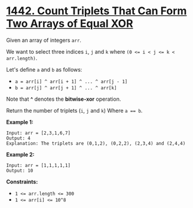 # [1442. Count Triplets That Can Form Two Arrays of Equal XOR](https://leetcode.com/problems/count-triplets-that-can-form-two-arrays-of-equal-xor/description/?envType=daily-question&envId=2024-05-30)

Given an array of integers `arr`.

We want to select three indices `i`, `j` and `k` where `(0 <= i < j <= k < arr.length)`.

Let's define `a` and `b` as follows:

- `a = arr[i] ^ arr[i + 1] ^ ... ^ arr[j - 1]`
- `b = arr[j] ^ arr[j + 1] ^ ... ^ arr[k]`

Note that **^**  denotes the **bitwise-xor**  operation.

Return the number of triplets (`i`, `j` and `k`) Where `a == b`.

**Example 1:** 

```
Input: arr = [2,3,1,6,7]
Output: 4
Explanation: The triplets are (0,1,2), (0,2,2), (2,3,4) and (2,4,4)
```

**Example 2:** 

```
Input: arr = [1,1,1,1,1]
Output: 10
```

**Constraints:** 

- `1 <= arr.length <= 300`
- `1 <= arr[i] <= 10^8`
